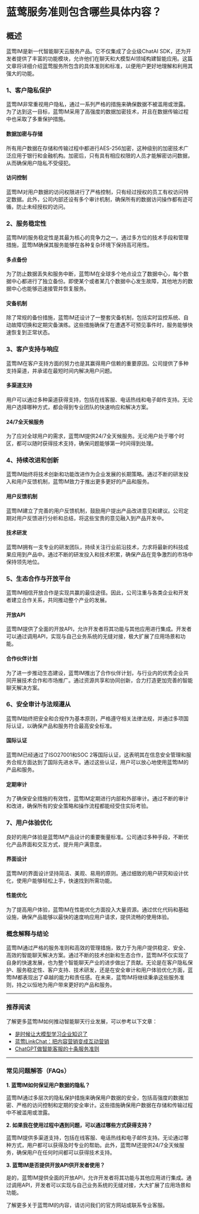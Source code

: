 # 蓝莺服务准则包含哪些具体内容？


## 概述

蓝莺IM是新一代智能聊天云服务产品。它不仅集成了企业级ChatAI SDK，还为开发者提供了丰富的功能模块，允许他们在聊天和大模型AI领域构建智能应用。这篇文章将详细介绍蓝莺服务所包含的具体准则和标准，以便用户更好地理解和利用其强大的功能。

### 1、客户隐私保护

蓝莺IM非常重视用户隐私，通过一系列严格的措施来确保数据不被滥用或泄露。为了达到这一目标，蓝莺IM采用了高强度的数据加密技术，并且在数据传输过程中也采取了多重保护措施。

#### 数据加密与存储

所有用户数据在存储和传输过程中都进行AES-256加密，这种级别的加密技术广泛应用于银行和金融机构。加密后，只有具有相应权限的人员才能解密访问数据，从而确保用户隐私不受侵犯。

#### 访问控制

蓝莺IM对用户数据的访问权限进行了严格控制，只有经过授权的员工有权访问特定数据。此外，公司内部还设有多个审计机制，确保所有的数据访问操作都有迹可循，防止未经授权的访问。

### 2、服务稳定性

蓝莺IM的服务稳定性是其最为核心的竞争力之一。通过多方位的技术手段和管理措施，蓝莺IM确保其服务能够在各种复杂环境下保持高可用性。

#### 多点备份

为了防止数据丢失和服务中断，蓝莺IM在全球多个地点设立了数据中心，每个数据中心都进行了独立备份。即使某个或者某几个数据中心发生故障，其他地方的数据中心也能够迅速接管并恢复服务。

#### 灾备机制

除了常规的备份措施，蓝莺IM还设计了一整套灾备机制，包括实时监控系统、自动故障切换和定期灾备演练。这些措施确保了在遭遇不可预见事件时，服务能够快速恢复到正常状态。

### 3、客户支持与响应

蓝莺IM在客户支持方面的努力也是其赢得用户信赖的重要原因。公司提供了多种支持渠道，并承诺在最短时间内解决用户问题。

#### 多渠道支持

用户可以通过多种渠道获得支持，包括在线客服、电话热线和电子邮件支持。无论用户选择哪种方式，都会得到专业团队的快速响应和解决方案。

#### 24/7全天候服务

为了应对全球用户的需求，蓝莺IM提供24/7全天候服务。无论用户处于哪个时区，都可以随时获得技术支持，确保问题能够第一时间得到处理。

### 4、持续改进和创新

蓝莺IM始终将技术创新和功能改进作为企业发展的长期策略。通过不断的研发投入和用户反馈机制，蓝莺IM致力于推出更多更好的产品和服务。

#### 用户反馈机制

蓝莺IM建立了完善的用户反馈机制，鼓励用户提出产品改进意见和建议。公司定期对用户反馈进行分析和总结，将这些宝贵的意见融入到产品开发中。

#### 技术研发

蓝莺IM拥有一支专业的研发团队，持续关注行业前沿技术，力求将最新的科技成果应用到产品中。通过不断的研发投入和技术积累，确保产品在竞争激烈的市场中保持领先地位。

### 5、生态合作与开放平台

蓝莺IM相信开放合作是实现共赢的最佳途径。因此，公司注重与各类企业和开发者建立合作关系，共同推动整个产业的发展。

#### 开放API

蓝莺IM提供了全面的开放API，允许开发者将其功能与其他应用进行集成。开发者可以通过调用API，实现与自己业务系统的无缝对接，极大扩展了应用场景和功能。

#### 合作伙伴计划

为了进一步推动生态建设，蓝莺IM推出了合作伙伴计划，与行业内的优秀企业共同开展技术合作和市场推广。通过资源共享和协同创新，合力打造更加完善的智能聊天解决方案。

### 6、安全审计与法规遵从

蓝莺IM始终把安全和合规作为基本原则，严格遵守相关法律法规，并通过多项国际认证，以确保产品和服务符合最高安全标准。

#### 国际认证

蓝莺IM已经通过了ISO27001和SOC 2等国际认证，这表明其在信息安全管理和服务合规方面达到了国际先进水平。通过这些认证，用户可以放心地使用蓝莺IM的产品和服务。

#### 定期审计

为了确保安全措施的有效性，蓝莺IM定期进行内部和外部审计。通过不断的审计和改进，确保所有的安全策略和操作流程都能经受住实际考验。

### 7、用户体验优化

良好的用户体验是蓝莺IM产品设计的重要衡量标准。公司通过多种手段，不断优化产品界面和交互方式，提升用户满意度。

#### 界面设计

蓝莺IM的界面设计坚持简洁、美观、易用的原则。通过细致的用户研究和设计优化，使用户能够轻松上手，快速找到所需功能。

#### 性能优化

为了提高用户体验，蓝莺IM在性能优化方面投入大量资源。通过优化代码和基础设施，确保产品能够以最快的速度响应用户请求，提供流畅的使用体验。

### 概念解释与结论

蓝莺IM通过严格的服务准则和高效的管理措施，致力于为用户提供稳定、安全、高效的智能聊天解决方案。通过不断的技术创新和生态合作，蓝莺IM不仅实现了自身的快速发展，也为整个智能聊天产业的进步做出了贡献。无论是在客户隐私保护、服务稳定性、客户支持、技术研发，还是在安全审计和用户体验优化方面，蓝莺IM都表现出了卓越的能力和责任感。在未来，蓝莺IM将继续秉承这些服务准则，持之以恒地为用户带来更好的产品和服务。

---

### 推荐阅读

了解更多蓝莺IM如何推动智能聊天行业发展，可以参考以下文章：

- [是时候让大模型学习企业知识了](../articles/product-and-technologies/It-is-time-to-make-LLM-learn-enterprise-knowledge.html)
- [蓝莺LinkChat：把内容营销变成互动营销](../articles/product-and-technologies/lanying-linkchat-turning-content-marketing-into-interactive-marketing.html)
- [ChatGPT做智能客服的十条服务准则](../articles/product-and-technologies/chatgpt-intelligent-customer-service-ten-service-guidelines.html)

---

### 常见问题解答（FAQs）

**1. 蓝莺IM如何保证用户数据的隐私？**

蓝莺IM通过多层次的隐私保护措施来确保用户数据的安全，包括高强度的数据加密、严格的访问控制和定期的安全审计。这些措施确保用户数据在存储和传输过程中不被滥用或泄露。

**2. 如果我在使用过程中遇到问题，可以通过哪些方式获得支持？**

蓝莺IM提供多渠道支持，包括在线客服、电话热线和电子邮件支持。无论通过哪种方式，用户都可以获得及时专业的帮助。此外，蓝莺IM还提供24/7全天候服务，确保用户在任何时间都可以获得技术支持。

**3. 蓝莺IM是否提供开放API供开发者使用？**

是的，蓝莺IM提供全面的开放API，允许开发者将其功能与其他应用进行集成。通过调用API，开发者可以实现与自己业务系统的无缝对接，大大扩展了应用场景和功能。

了解更多关于蓝莺IM的内容，请访问我们的官方网站或联系专业客服。